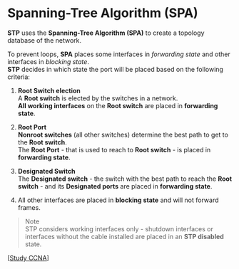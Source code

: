 # Spanning-Tree Algorithm (SPA)

**STP** uses the **Spanning-Tree Algorithm (SPA)** to create a topology database of the network.

To prevent loops, **SPA** places some interfaces in _forwarding state_ and other interfaces in _blocking state_.<br>
**STP** decides in which state the port will be placed based on the following criteria:

1. **Root Switch election**<br>
   A **Root switch** is elected by the switches in a network.<br>
   **All working interfaces** on the **Root switch** are placed in **forwarding state**.

2. **Root Port**<br>
   **Nonroot switches** (all other switches) determine the best path to get to the **Root switch**.<br>
   The **Root Port** - that is used to reach to **Root switch** - is placed in **forwarding state**.

3. **Designated Switch**<br>
   The **Designated switch** - the switch with the best path to reach the **Root switch** - and its **Designated ports** are placed in **forwarding state**.

4. All other interfaces are placed in **blocking state** and will not forward frames.

> Note<br>
> STP considers working interfaces only - shutdown interfaces or interfaces without the cable installed are placed in an **STP disabled** state.

[[Study CCNA](https://study-ccna.com/how-stp-works/)]
